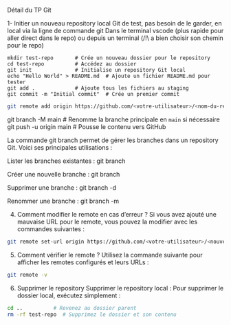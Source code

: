 Détail du TP Git

1- Initier un nouveau repository local Git de test, pas besoin de le garder, en local via la ligne de commande git
Dans le terminal vscode (plus rapide pour aller direct dans le repo) ou depuis un terminal (/!\ a bien choisir son chemin pour le repo)

``` Commandes : 
mkdir test-repo       # Crée un nouveau dossier pour le repository
cd test-repo          # Accédez au dossier
git init              # Initialise un repository Git local
echo "Hello World" > README.md  # Ajoute un fichier README.md pour tester
git add .             # Ajoute tous les fichiers au staging
git commit -m "Initial commit"  # Crée un premier commit
```

```bash 
git remote add origin https://github.com/<votre-utilisateur>/<nom-du-repository>.git # Remplacez par votre URL GitHub
```


git branch -M main        # Renomme la branche principale en `main` si nécessaire
git push -u origin main   # Pousse le contenu vers GitHub

La commande git branch permet de gérer les branches dans un repository Git. Voici ses principales utilisations :

Lister les branches existantes : git branch

Créer une nouvelle branche : git branch <nom-de-la-branche>

Supprimer une branche : git branch -d <nom-de-la-branche>

Renommer une branche : git branch -m <ancien-nom> <nouveau-nom>

4. Comment modifier le remote en cas d’erreur ?
Si vous avez ajouté une mauvaise URL pour le remote, vous pouvez la modifier avec les commandes suivantes :

```bash
git remote set-url origin https://github.com/<votre-utilisateur>/<nouvelle-url>.git  # Remplace l'URL existante
```
5. Comment vérifier le remote ?
Utilisez la commande suivante pour afficher les remotes configurés et leurs URLs :
```bash
git remote -v
```
6. Supprimer le repository
Supprimer le repository local :
Pour supprimer le dossier local, exécutez simplement :

```bash
cd ..          # Revenez au dossier parent
rm -rf test-repo  # Supprimez le dossier et son contenu
```
